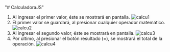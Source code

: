 "# CalculadoraJS" 
1) Al ingresar el primer valor, éste se mostrará en pantalla.
![calcu1](https://user-images.githubusercontent.com/56772236/115609083-77f51080-a2bd-11eb-9170-40052041b37a.jpg)
2) El primer valor se guardará, al presionar cualquier operador matemático.
![calcu2](https://user-images.githubusercontent.com/56772236/115609373-d3bf9980-a2bd-11eb-87ab-91e0286ea5dd.jpg)
3) Al ingresar el segundo valor, éste se mostrará en pantalla.
![calcu3](https://user-images.githubusercontent.com/56772236/115609394-dae6a780-a2bd-11eb-80ff-0e74e82a3651.jpg)
4) Por último, al presionar el botón resultado (=), se mostrará el total de la operación.
 ![calcu4](https://user-images.githubusercontent.com/56772236/115609431-e639d300-a2bd-11eb-8ff3-ccea8f88e2be.jpg)
